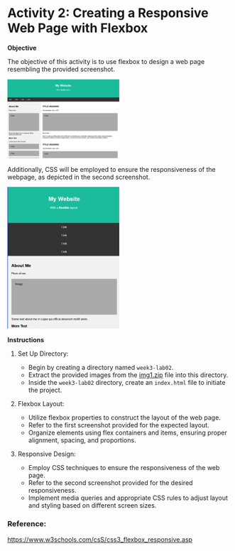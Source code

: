 # Activity 2: Creating a Responsive Web Page with Flexbox

**Objective**

The objective of this activity is to use flexbox to design a web page resembling the provided screenshot. 

<img src="./img/site2a.png" width="50%">

Additionally, CSS will be employed to ensure the responsiveness of the webpage, as depicted in the second screenshot.

<img src="./img/site2b.png" width="50%">

**Instructions**

1. Set Up Directory:
   - Begin by creating a directory named `week3-lab02`.
   - Extract the provided images from the [img1.zip](./img1.zip) file into this directory.
   - Inside the `week3-lab02` directory, create an `index.html` file to initiate the project.

2. Flexbox Layout:
   - Utilize flexbox properties to construct the layout of the web page.
   - Refer to the first screenshot provided for the expected layout.
   - Organize elements using flex containers and items, ensuring proper alignment, spacing, and proportions.

3. Responsive Design:
   - Employ CSS techniques to ensure the responsiveness of the web page.
   - Refer to the second screenshot provided for the desired responsiveness.
   - Implement media queries and appropriate CSS rules to adjust layout and styling based on different screen sizes.

### Reference:
https://www.w3schools.com/csS/css3_flexbox_responsive.asp